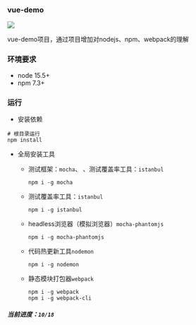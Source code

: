 ### vue-demo
![](https://img.shields.io/badge/build-passing-green)

vue-demo项目，通过项目增加对nodejs、npm、webpack的理解

### 环境要求
- node 15.5+
- npm 7.3+


### 运行

- 安装依赖
```shell script
# 根目录运行
npm install
```

- 全局安装工具

    - 测试框架：`mocha`、 、测试覆盖率工具：`istanbul`
        ```shell script
        npm i -g mocha
        ```
      
    - 测试覆盖率工具：`istanbul`
        ```shell script
        npm i -g istanbul
        ```
      
    - headless浏览器（模拟浏览器）`mocha-phantomjs`
        ```shell script
        npm i -g mocha-phantomjs
        ```
    - 代码热更新工具`nodemon`
        ```shell script
        npm i -g nodemon
        ```
    - 静态模块打包器`webpack`
        ```shell script
        npm i -g webpack
        npm i -g webpack-cli
        ```
      
##### 当前进度：`10/18`

    
     
      

